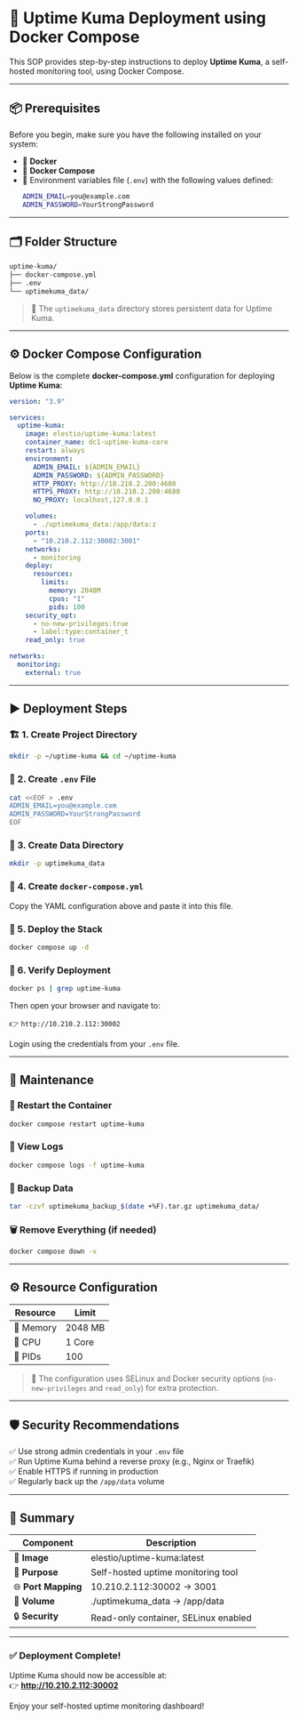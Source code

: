 # 🚀 Uptime Kuma Deployment using Docker Compose

This SOP provides step-by-step instructions to deploy **Uptime Kuma**, a self-hosted monitoring tool, using Docker Compose.

---

## 📦 Prerequisites

Before you begin, make sure you have the following installed on your system:

- 🐳 **Docker**
- 🧩 **Docker Compose**
- 🔐 Environment variables file (`.env`) with the following values defined:
  ```bash
  ADMIN_EMAIL=you@example.com
  ADMIN_PASSWORD=YourStrongPassword
  ```

---

## 🗂️ Folder Structure

```bash
uptime-kuma/
├── docker-compose.yml
├── .env
└── uptimekuma_data/
```

> 📝 The `uptimekuma_data` directory stores persistent data for Uptime Kuma.

---

## ⚙️ Docker Compose Configuration

Below is the complete **docker-compose.yml** configuration for deploying **Uptime Kuma**:

```yaml
version: "3.9"

services:
  uptime-kuma:
    image: elestio/uptime-kuma:latest
    container_name: dc1-uptime-kuma-core
    restart: always
    environment:
      ADMIN_EMAIL: ${ADMIN_EMAIL}
      ADMIN_PASSWORD: ${ADMIN_PASSWORD}
      HTTP_PROXY: http://10.210.2.200:4680
      HTTPS_PROXY: http://10.210.2.200:4680
      NO_PROXY: localhost,127.0.0.1

    volumes:
      - ./uptimekuma_data:/app/data:z
    ports:
      - "10.210.2.112:30002:3001"
    networks:
      - monitoring
    deploy:
      resources:
        limits:
          memory: 2048M
          cpus: "1"
          pids: 100
    security_opt:
      - no-new-privileges:true
      - label:type:container_t
    read_only: true

networks:
  monitoring:
    external: true
```

---

## ▶️ Deployment Steps

### 🏗️ 1. Create Project Directory
```bash
mkdir -p ~/uptime-kuma && cd ~/uptime-kuma
```

### 🧩 2. Create `.env` File
```bash
cat <<EOF > .env
ADMIN_EMAIL=you@example.com
ADMIN_PASSWORD=YourStrongPassword
EOF
```

### 🧱 3. Create Data Directory
```bash
mkdir -p uptimekuma_data
```

### 🧾 4. Create `docker-compose.yml`
Copy the YAML configuration above and paste it into this file.

### 🚀 5. Deploy the Stack
```bash
docker compose up -d
```

### 🧠 6. Verify Deployment
```bash
docker ps | grep uptime-kuma
```

Then open your browser and navigate to:

👉 `http://10.210.2.112:30002`

Login using the credentials from your `.env` file.

---

## 🧹 Maintenance

### 🔁 Restart the Container
```bash
docker compose restart uptime-kuma
```

### 📜 View Logs
```bash
docker compose logs -f uptime-kuma
```

### 💾 Backup Data
```bash
tar -czvf uptimekuma_backup_$(date +%F).tar.gz uptimekuma_data/
```

### 🗑️ Remove Everything (if needed)
```bash
docker compose down -v
```

---

## ⚙️ Resource Configuration

| Resource | Limit |
|-----------|--------|
| 🧠 Memory | 2048 MB |
| 🧮 CPU | 1 Core |
| 🧍 PIDs | 100 |

> 🧱 The configuration uses SELinux and Docker security options (`no-new-privileges` and `read_only`) for extra protection.

---

## 🛡️ Security Recommendations

✅ Use strong admin credentials in your `.env` file  
✅ Run Uptime Kuma behind a reverse proxy (e.g., Nginx or Traefik)  
✅ Enable HTTPS if running in production  
✅ Regularly back up the `/app/data` volume

---

## 🎯 Summary

| Component | Description |
|------------|-------------|
| 🧩 **Image** | elestio/uptime-kuma:latest |
| 🧠 **Purpose** | Self-hosted uptime monitoring tool |
| 🌐 **Port Mapping** | 10.210.2.112:30002 → 3001 |
| 💾 **Volume** | ./uptimekuma_data → /app/data |
| 🔒 **Security** | Read-only container, SELinux enabled |

---

### ✅ Deployment Complete!

Uptime Kuma should now be accessible at:  
👉 **http://10.210.2.112:30002**

Enjoy your self-hosted uptime monitoring dashboard!
